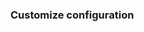 ### Customize configuration
<!-- See [Configuration Reference](https://cli.vuejs.org/config/).
 
# 17soooooooo -->
